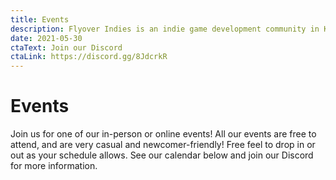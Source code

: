 ```yaml
---
title: Events
description: Flyover Indies is an indie game development community in Kansas City in Midwest region. Join us for events and to connect with game developers in the area.
date: 2021-05-30
ctaText: Join our Discord
ctaLink: https://discord.gg/8JdcrkR
---
```


# Events

Join us for one of our in-person or online events! All our events are free to attend, and are very casual and newcomer-friendly! Free feel to drop in or out as your schedule allows. See our calendar below and join our Discord for more information.
